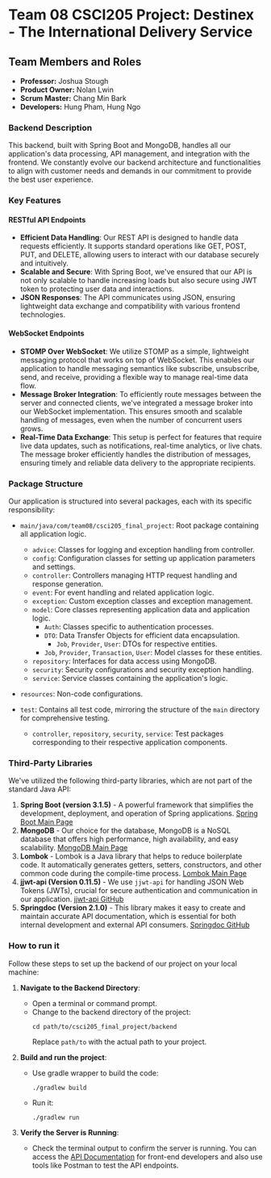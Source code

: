 # Team 08 CSCI205 Project: Destinex - The International Delivery Service

## Team Members and Roles

- **Professor:** Joshua Stough
- **Product Owner:** Nolan Lwin
- **Scrum Master:** Chang Min Bark
- **Developers:** Hung Pham, Hung Ngo

### Backend Description

This backend, built with Spring Boot and MongoDB, handles all our application's data processing, API management, and integration with the frontend. We constantly evolve our backend architecture and functionalities to align with customer needs and demands in our commitment to provide the best user experience.

### Key Features

#### RESTful API Endpoints
- **Efficient Data Handling**: Our REST API is designed to handle data requests efficiently. It supports standard operations like GET, POST, PUT, and DELETE, allowing users to interact with our database securely and intuitively.
- **Scalable and Secure**: With Spring Boot, we've ensured that our API is not only scalable to handle increasing loads but also secure using JWT token to protecting user data and interactions.
- **JSON Responses**: The API communicates using JSON, ensuring lightweight data exchange and compatibility with various frontend technologies.

#### WebSocket Endpoints
- **STOMP Over WebSocket**: We utilize STOMP as a simple, lightweight messaging protocol that works on top of WebSocket. This enables our application to handle messaging semantics like subscribe, unsubscribe, send, and receive, providing a flexible way to manage real-time data flow.
- **Message Broker Integration**: To efficiently route messages between the server and connected clients, we've integrated a message broker into our WebSocket implementation. This ensures smooth and scalable handling of messages, even when the number of concurrent users grows.
- **Real-Time Data Exchange**: This setup is perfect for features that require live data updates, such as notifications, real-time analytics, or live chats. The message broker efficiently handles the distribution of messages, ensuring timely and reliable data delivery to the appropriate recipients.

### Package Structure

Our application is structured into several packages, each with its specific responsibility:

- `main/java/com/team08/csci205_final_project`: Root package containing all application logic.
  - `advice`: Classes for logging and exception handling from controller.
  - `config`: Configuration classes for setting up application parameters and settings.
  - `controller`: Controllers managing HTTP request handling and response generation.
  - `event`: For event handling and related application logic.
  - `exception`: Custom exception classes and exception management.
  - `model`: Core classes representing application data and application logic.
    - `Auth`: Classes specific to authentication processes.
    - `DTO`: Data Transfer Objects for efficient data encapsulation.
      - `Job`, `Provider`, `User`: DTOs for respective entities.
    - `Job`, `Provider`, `Transaction`, `User`: Model classes for these entities.
  - `repository`: Interfaces for data access using MongoDB.
  - `security`: Security configurations and security exception handling.
  - `service`: Service classes containing the application's logic.

- `resources`: Non-code configurations.

- `test`: Contains all test code, mirroring the structure of the `main` directory for comprehensive testing.
  - `controller`, `repository`, `security`, `service`: Test packages corresponding to their respective application components.

### Third-Party Libraries

We've utilized the following third-party libraries, which are not part of the standard Java API:

1. **Spring Boot (version 3.1.5)** - A powerful framework that simplifies the development, deployment, and operation of Spring applications. [Spring Boot Main Page](https://spring.io/projects/spring-boot)
2. **MongoDB** - Our choice for the database, MongoDB is a NoSQL database that offers high performance, high availability, and easy scalability. [MongoDB Main Page](https://www.mongodb.com/)
3. **Lombok** - Lombok is a Java library that helps to reduce boilerplate code. It automatically generates getters, setters, constructors, and other common code during the compile-time process. [Lombok Main Page](projectlombok.org)
4. **jjwt-api (Version 0.11.5)** - We use `jjwt-api` for handling JSON Web Tokens (JWTs), crucial for secure authentication and communication in our application. [jjwt-api GitHub](https://github.com/jwtk/jjwt)
5. **Springdoc (Version 2.1.0)** - This library makes it easy to create and maintain accurate API documentation, which is essential for both internal development and external API consumers. [Springdoc GitHub](https://github.com/springdoc/springdoc-openapi)


### How to run it

Follow these steps to set up the backend of our project on your local machine:

1. **Navigate to the Backend Directory**:
    - Open a terminal or command prompt.
    - Change to the backend directory of the project:
      ```
      cd path/to/csci205_final_project/backend
      ```
      Replace `path/to` with the actual path to your project.

2. **Build and run the project**:
    - Use gradle wrapper to build the code:
      ```
      ./gradlew build
      ```
    - Run it:
      ```
      ./gradlew run
      ```

3. **Verify the Server is Running**:
    - Check the terminal output to confirm the server is running. You can access the [API Documentation](http://localhost:8080/docs/api/ui) for front-end developers and also use tools like Postman to test the API endpoints.